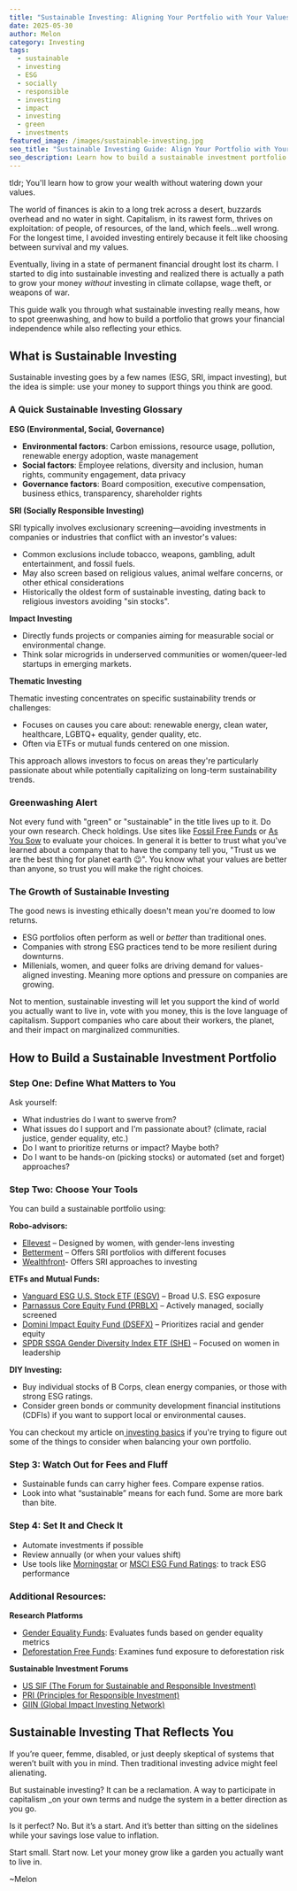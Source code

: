 ```yaml
---
title: "Sustainable Investing: Aligning Your Portfolio with Your Values"
date: 2025-05-30
author: Melon
category: Investing
tags:
  - sustainable
  - investing
  - ESG
  - socially
  - responsible
  - investing
  - impact
  - investing
  - green
  - investments
featured_image: /images/sustainable-investing.jpg
seo_title: "Sustainable Investing Guide: Align Your Portfolio with Your Values in 2025"
seo_description: Learn how to build a sustainable investment portfolio that generates returns while supporting environmental and social causes. Discover ESG, SRI, and impact investing strategies.
---
```


tldr; You'll learn how to grow your wealth without watering down your values.

The world of finances is akin to a long trek across a desert, buzzards overhead and no water in sight. Capitalism, in its rawest form, thrives on exploitation: of people, of resources, of the land, which feels...well wrong. For the longest time, I avoided investing entirely because it felt like choosing between survival and my values.

Eventually, living in a state of permanent financial drought lost its charm. I started to dig into sustainable investing and realized there is actually a path to grow your money _without_ investing in climate collapse, wage theft, or weapons of war.

This guide walk you through what sustainable investing really means, how to spot greenwashing, and how to build a portfolio that grows your financial independence while also reflecting your ethics.

## What is Sustainable Investing

Sustainable investing goes by a few names (ESG, SRI, impact investing), but the idea is simple: use your money to support things you think are good.

### A Quick Sustainable Investing Glossary

**ESG (Environmental, Social, Governance)**

- **Environmental factors**: Carbon emissions, resource usage, pollution, renewable energy adoption, waste management
- **Social factors**: Employee relations, diversity and inclusion, human rights, community engagement, data privacy
- **Governance factors**: Board composition, executive compensation, business ethics, transparency, shareholder rights

**SRI (Socially Responsible Investing)**

SRI typically involves exclusionary screening—avoiding investments in companies or industries that conflict with an investor's values:

- Common exclusions include tobacco, weapons, gambling, adult entertainment, and fossil fuels.
- May also screen based on religious values, animal welfare concerns, or other ethical considerations
- Historically the oldest form of sustainable investing, dating back to religious investors avoiding "sin stocks". 

**Impact Investing**

- Directly funds projects or companies aiming for measurable social or environmental change.
- Think solar microgrids in underserved communities or women/queer-led startups in emerging markets.

**Thematic Investing**

Thematic investing concentrates on specific sustainability trends or challenges:

- Focuses on causes you care about: renewable energy, clean water, healthcare, LGBTQ+ equality, gender quality, etc.
- Often via ETFs or mutual funds centered on one mission.

This approach allows investors to focus on areas they're particularly passionate about while potentially capitalizing on long-term sustainability trends.

### Greenwashing Alert

Not every fund with "green" or "sustainable" in the title lives up to it. Do your own research. Check holdings. Use sites like [Fossil Free Funds](https://fossilfreefunds.org/) or [As You Sow](https://www.asyousow.org/) to evaluate your choices. In general it is better to trust what you've learned about a company that to have the company tell you, "Trust us we are the best thing for planet earth 😉". You know what your values are better than anyone, so trust you will make the right choices.

<!-- AD PLACEMENT: sidebar-1 -->

### The Growth of Sustainable Investing

The good news is investing ethically doesn't mean you're doomed to low returns. 

- ESG portfolios often perform as well or _better_ than traditional ones.
- Companies with strong ESG practices tend to be more resilient during downturns.
- Millenials, women, and queer folks are driving demand for values-aligned investing. Meaning more options and pressure on companies are growing.

Not to mention, sustainable investing will let you support the kind of world you actually want to live in, vote with you money, this is the love language of capitalism. Support companies who care about their workers, the planet, and their impact on marginalized communities. 

## How to Build a Sustainable Investment Portfolio

### Step One: Define What Matters to You

Ask yourself:
- What industries do I want to swerve from?
- What issues do I support and I'm passionate about? (climate, racial justice, gender equality, etc.)
- Do I want to prioritize returns or impact? Maybe both?
- Do I want to be hands-on (picking stocks) or automated (set and forget) approaches?

### Step Two: Choose Your Tools

You can build a sustainable portfolio using:

**Robo-advisors:**

- [Ellevest](https://www.ellevest.com/) – Designed by women, with gender-lens investing
- [Betterment](https://www.betterment.com/) – Offers SRI portfolios with different focuses
- [Wealthfront](https://www.wealthfront.com/socially-responsible-investing)- Offers SRI approaches to investing

**ETFs and Mutual Funds:**

- [Vanguard ESG U.S. Stock ETF (ESGV)](https://investor.vanguard.com/investment-products/etfs/profile/esgv) – Broad U.S. ESG exposure
- [Parnassus Core Equity Fund (PRBLX)](https://www.parnassus.com/parnassus-mutual-funds/core-equity/investor-shares) – Actively managed, socially screened
- [Domini Impact Equity Fund (DSEFX)](https://www.domini.com/domini-funds/domini-impact-equity-fund) – Prioritizes racial and gender equity
- [SPDR SSGA Gender Diversity Index ETF (SHE)](https://www.ssga.com/us/en/intermediary/etfs/spdr-msci-usa-gender-diversity-etf-she) – Focused on women in leadership

**DIY Investing:**
- Buy individual stocks of B Corps, clean energy companies, or those with strong ESG ratings.
- Consider green bonds or community development financial institutions (CDFIs) if you want to support local or environmental causes.

You can checkout my article on[ investing basics](https://nectarflowfinance.com/) if you're trying to figure out some of the things to consider when balancing your own portfolio.

### Step 3: Watch Out for Fees and Fluff

- Sustainable funds can carry higher fees. Compare expense ratios.
- Look into what “sustainable” means for each fund. Some are more bark than bite.

### Step 4: Set It and Check It

- Automate investments if possible
- Review annually (or when your values shift)
- Use tools like [Morningstar](https://www.morningstar.com/) or [MSCI ESG Fund Ratings](https://www.msci.com/our-solutions/esg-investing/esg-fund-ratings): to track ESG performance

### Additional Resources:

**Research Platforms**
- [Gender Equality Funds](https://genderequalityfunds.org/): Evaluates funds based on gender equality metrics
- [Deforestation Free Funds](https://deforestationfreefunds.org/): Examines fund exposure to deforestation risk

**Sustainable Investment Forums**
- [US SIF (The Forum for Sustainable and Responsible Investment)](https://www.ussif.org/)
- [PRI (Principles for Responsible Investment)](https://www.unpri.org/)
- [GIIN (Global Impact Investing Network)](https://thegiin.org/)

## Sustainable Investing That Reflects You

If you’re queer, femme, disabled, or just deeply skeptical of systems that weren’t built with you in mind. Then traditional investing advice might feel alienating.

But sustainable investing? It can be a reclamation. A way to participate in capitalism _on your own terms and nudge the system in a better direction as you go.

Is it perfect? No. But it’s a start. And it’s better than sitting on the sidelines while your savings lose value to inflation.

Start small. Start now. Let your money grow like a garden you actually want to live in.

~Melon